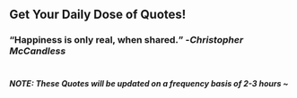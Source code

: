 ## Get Your Daily Dose of Quotes!
### <q>Happiness is only real, when shared.</q> -<em>Christopher McCandless</em> <br><br>
##### NOTE: These Quotes will be updated on a frequency basis of 2-3 hours ~
